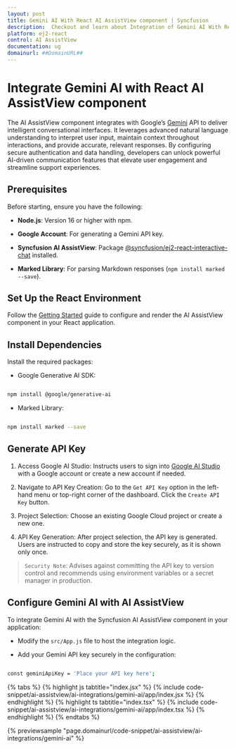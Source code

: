 ```yaml
---
layout: post
title: Gemini AI With React AI AssistView component | Syncfusion
description:  Checkout and learn about Integration of Gemini AI With React AI AssistView component of Syncfusion Essential JS 2 and more details.
platform: ej2-react
control: AI AssistView
documentation: ug
domainurl: ##DomainURL##
---
```


# Integrate Gemini AI with React AI AssistView component

The AI AssistView component integrates with Google’s [Gemini](https://ai.google.dev/gemini-api/docs) API to deliver intelligent conversational interfaces. It leverages advanced natural language understanding to interpret user input, maintain context throughout interactions, and provide accurate, relevant responses. By configuring secure authentication and data handling, developers can unlock powerful AI-driven communication features that elevate user engagement and streamline support experiences.

## Prerequisites

Before starting, ensure you have the following:

* **Node.js**: Version 16 or higher with npm.

* **Google Account**: For generating a Gemini API key.

* **Syncfusion AI AssistView**: Package [@syncfusion/ej2-react-interactive-chat](https://www.npmjs.com/package/@syncfusion/ej2-react-interactive-chat) installed.

* **Marked Library**: For parsing Markdown responses (`npm install marked --save`).

## Set Up the React Environment

Follow the [Getting Started](../getting-started) guide to configure and render the AI AssistView component in your React application.

## Install Dependencies

Install the required packages:

* Google Generative AI SDK:

```bash

npm install @google/generative-ai

```

* Marked Library:

```bash

npm install marked --save

```

## Generate API Key

1. Access Google AI Studio: Instructs users to sign into [Google AI Studio](https://aistudio.google.com/app/apikey) with a Google account or create a new account if needed. 

2. Navigate to API Key Creation: Go to the `Get API Key` option in the left-hand menu or top-right corner of the dashboard. Click the `Create API Key` button. 

3. Project Selection: Choose an existing Google Cloud project or create a new one.

4. API Key Generation: After project selection, the API key is generated. Users are instructed to copy and store the key securely, as it is shown only once.

> `Security Note`: Advises against committing the API key to version control and recommends using environment variables or a secret manager in production.

## Configure Gemini AI with AI AssistView

To integrate Gemini AI with the Syncfusion AI AssistView component in your application:

* Modify the `src/App.js` file to host the integration logic.

* Add your Gemini API key securely in the configuration:

```bash

const geminiApiKey = 'Place your API key here'; 

```

{% tabs %}
{% highlight js tabtitle="index.jsx" %}
{% include code-snippet/ai-assistview/ai-integrations/gemini-ai/app/index.jsx %}
{% endhighlight %}
{% highlight ts tabtitle="index.tsx" %}
{% include code-snippet/ai-assistview/ai-integrations/gemini-ai/app/index.tsx %}
{% endhighlight %}
{% endtabs %}

{% previewsample "page.domainurl/code-snippet/ai-assistview/ai-integrations/gemini-ai" %}
